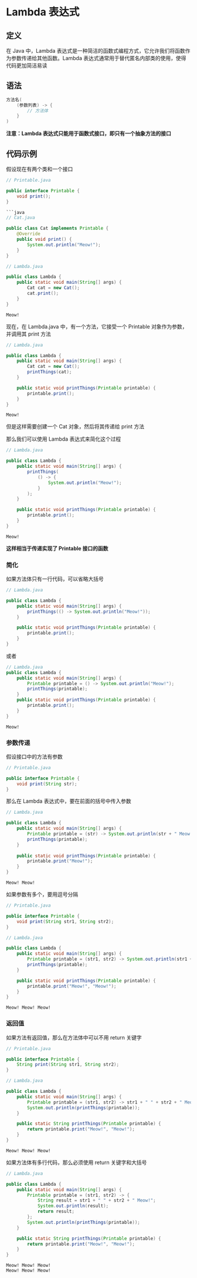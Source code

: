 # Lambda 表达式

## 定义

在 Java 中，Lambda 表达式是一种简洁的函数式编程方式，它允许我们将函数作为参数传递给其他函数。Lambda 表达式通常用于替代匿名内部类的使用，使得代码更加简洁易读

## 语法

```java
方法名(
    (参数列表) -> {
        // 方法体
    }
)
```

**注意：Lambda 表达式只能用于函数式接口，即只有一个抽象方法的接口**

## 代码示例

假设现在有两个类和一个接口

```java
// Printable.java

public interface Printable {
    void print();
}

```java
// Cat.java

public class Cat implements Printable {
    @Override
    public void print() {
        System.out.println("Meow!");
    }
}
```

```java
// Lambda.java

public class Lambda {
    public static void main(String[] args) {
        Cat cat = new Cat();
        cat.print();
    }
}
```

```
Meow!
```

现在，在 Lambda.java 中，有一个方法，它接受一个 Printable 对象作为参数，并调用其 print 方法

```java
// Lambda.java

public class Lambda {
    public static void main(String[] args) {
        Cat cat = new Cat();
        printThings(cat);
    }

    public static void printThings(Printable printable) {
        printable.print();
    }
}
```

```
Meow!
```

但是这样需要创建一个 Cat 对象，然后将其传递给 print 方法

那么我们可以使用 Lambda 表达式来简化这个过程

```java
// Lambda.java

public class Lambda {
    public static void main(String[] args) {
        printThings(
            () -> {
                System.out.println("Meow!");
            }
        );
    }

    public static void printThings(Printable printable) {
        printable.print();
    }
}
```

```
Meow!
```

**这样相当于传递实现了 Printable 接口的函数**

### 简化

如果方法体只有一行代码，可以省略大括号

```java
// Lambda.java

public class Lambda {
    public static void main(String[] args) {
        printThings(() -> System.out.println("Meow!"));
    }

    public static void printThings(Printable printable) {
        printable.print();
    }
}
```

或者

```java
// Lambda.java
public class Lambda {
    public static void main(String[] args) {
        Printable printable = () -> System.out.println("Meow!");
        printThings(printable);
    }
    public static void printThings(Printable printable) {
        printable.print();
    }
}
```

```
Meow!
```


### 参数传递

假设接口中的方法有参数

```java
// Printable.java

public interface Printable {
    void print(String str);
}
```

那么在 Lambda 表达式中，要在前面的括号中传入参数

```java
// Lambda.java

public class Lambda {
    public static void main(String[] args) {
        Printable printable = (str) -> System.out.println(str + " Meow!");
        printThings(printable);
    }
    
    public static void printThings(Printable printable) {
        printable.print("Meow!");
    }
}
```

```
Meow! Meow!
```

如果参数有多个，要用逗号分隔

```java
// Printable.java

public interface Printable {
    void print(String str1, String str2);
}
```

```java
// Lambda.java

public class Lambda {
    public static void main(String[] args) {
        Printable printable = (str1, str2) -> System.out.println(str1 + " " + str2 + " Meow!");
        printThings(printable);
    }

    public static void printThings(Printable printable) {
        printable.print("Meow!", "Meow!");
    }
}
```

```
Meow! Meow! Meow!
```

### 返回值

如果方法有返回值，那么在方法体中可以不用 return 关键字

```java
// Printable.java

public interface Printable {
    String print(String str1, String str2);
}
```

```java
// Lambda.java

public class Lambda {
    public static void main(String[] args) {
        Printable printable = (str1, str2) -> str1 + " " + str2 + " Meow!";
        System.out.println(printThings(printable));
    }

    public static String printThings(Printable printable) {
        return printable.print("Meow!", "Meow!");
    }
}
```

```
Meow! Meow! Meow!
```

如果方法体有多行代码，那么必须使用 return 关键字和大括号

```java
// Lambda.java

public class Lambda {
    public static void main(String[] args) {
        Printable printable = (str1, str2) -> {
            String result = str1 + " " + str2 + " Meow!";
            System.out.println(result);
            return result;
        };
        System.out.println(printThings(printable));
    }

    public static String printThings(Printable printable) {
        return printable.print("Meow!", "Meow!");
    }
}
```

```
Meow! Meow! Meow!
Meow! Meow! Meow!
```

